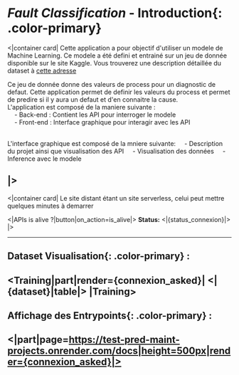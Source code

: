 # *Fault Classification* - **Introduction**{: .color-primary}

<|container card|
Cette application a pour objectif d'utiliser un modele de Machine Learning.
Ce modele a été defini et entrainé sur un jeu de donnée disponible sur le site Kaggle.
Vous trouverez une description détaillée du dataset à [cette adresse](https://www.kaggle.com/datasets/shivamb/machine-predictive-maintenance-classification)

Ce jeu de donnée donne des valeurs de process pour un diagnostic de defaut.
Cette application permet de definir les valeurs du process et permet de predire si il y aura un defaut et d'en connaitre la cause.
<br/>
L'application est composé de la maniere suivante :  
&nbsp;&nbsp;&nbsp;&nbsp;- Back-end : Contient les API pour interroger le modele  
&nbsp;&nbsp;&nbsp;&nbsp;- Front-end : Interface graphique pour interagir avec les API  

<br/>
L'interface graphique est composé de la mniere suivante:  
&nbsp;&nbsp;&nbsp;&nbsp;- Description du projet ainsi que visualisation des API  
&nbsp;&nbsp;&nbsp;&nbsp;- Visualisation des données  
&nbsp;&nbsp;&nbsp;&nbsp;- Inference avec le modele   

|>
----
<|container card|
Le site distant étant un site serverless, celui peut mettre quelques minutes à demarrer

<|APIs is alive ?|button|on_action=is_alive|>
  **Status:** <|{status_connexion}|>
|>

----
## Dataset **Visualisation**{: .color-primary} : 
<Training|part|render={connexion_asked}|
<|{dataset}|table|>
|Training>
----
## Affichage des **Entrypoints**{: .color-primary} :
<|part|page=https://test-pred-maint-projects.onrender.com/docs|height=500px|render={connexion_asked}|>
----

